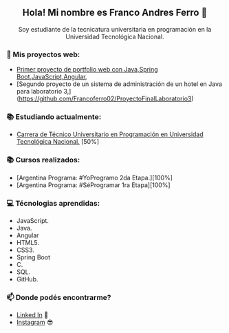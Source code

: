 <h2 align="center">Hola! Mi nombre es Franco Andres Ferro 👋</h2>
<p align="center">
  Soy estudiante de la tecnicatura universitaria en programación en la Universidad Tecnológica Nacional. 
</p>

### 📰 Mis proyectos web:
<!-- Inicio de proyectos -->
- [Primer proyecto de portfolio web con Java,Spring Boot,JavaScript,Angular,](https://frontendfranco.web.app/)
- [Segundo proyecto de un sistema de administración de un hotel en Java para laboratorio 3,] (https://github.com/Francoferro02/ProyectoFinalLaboratorio3)
<!-- Fin de proyectos -->

### 📚 Estudiando actualmente:
- [Carrera de Técnico Universitario en Programación en Universidad Tecnológica Nacional.](http://www.mdp.utn.edu.ar/tecnico-universitario-en-programacion.php) [50%]
### 📚 Cursos realizados:
- [Argentina Programa: #YoProgramo 2da Etapa.][100%]
- [Argentina Programa: #SéProgramar 1ra Etapa][100%]

### 💻 Técnologias aprendidas:
- JavaScript.
- Java.
- Angular
- HTML5.
- CSS3.
- Spring Boot
- C.
- SQL.
- GitHub.

### 📫 Donde podés encontrarme?

- [Linked In](https://www.linkedin.com/in/francoandresferro/) 💼
- [Instagram](https://www.instagram.com/franferro__/) 😎

